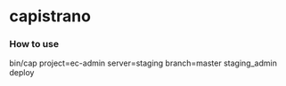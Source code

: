 # capistrano

### How to use
bin/cap project=ec-admin server=staging branch=master staging_admin deploy
